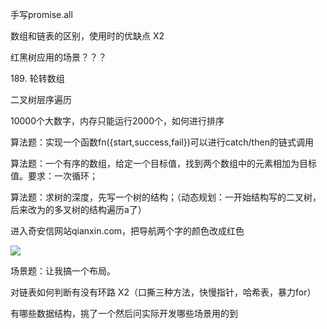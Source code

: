 手写promise.all

数组和链表的区别，使用时的优缺点 X2

红黑树应用的场景？？？

189. 轮转数组

二叉树层序遍历

10000个大数字，内存只能运行2000个，如何进行排序

算法题：实现一个函数fn({start,success,fail})可以进行catch/then的链式调用

算法题：一个有序的数组，给定一个目标值，找到两个数组中的元素相加为目标值。要求：一次循环；

算法题：求树的深度，先写一个树的结构；（动态规划：一开始结构写的二叉树，后来改为的多叉树的结构遍历a了）

进入奇安信网站qianxin.com，把导航两个字的颜色改成红色

![](C:\Users\mohaixiao\AppData\Roaming\marktext\images\2023-06-01-13-36-28-image.png)

场景题：让我搞一个布局。

对链表如何判断有没有环路 X2（口撕三种方法，快慢指针，哈希表，暴力for）

有哪些数据结构，挑了一个然后问实际开发哪些场景用的到

